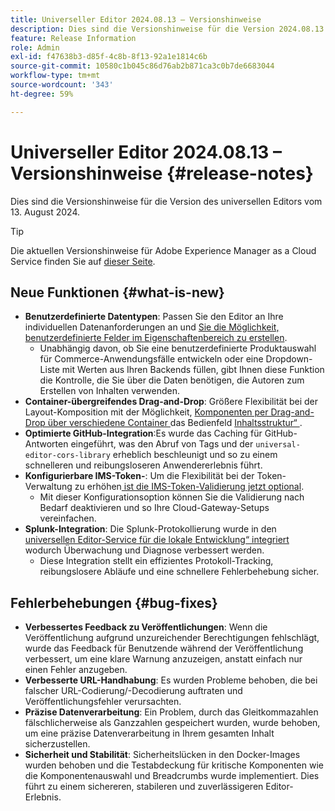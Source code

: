 ```yaml
---
title: Universeller Editor 2024.08.13 – Versionshinweise
description: Dies sind die Versionshinweise für die Version 2024.08.13 des universellen Editors.
feature: Release Information
role: Admin
exl-id: f47638b3-d85f-4c8b-8f13-92a1e1814c6b
source-git-commit: 10580c1b045c86d76ab2b871ca3c0b7de6683044
workflow-type: tm+mt
source-wordcount: '343'
ht-degree: 59%

---
```


# Universeller Editor 2024.08.13 – Versionshinweise {#release-notes}

Dies sind die Versionshinweise für die Version des universellen Editors vom 13. August 2024.

>[!TIP]
>
>Die aktuellen Versionshinweise für Adobe Experience Manager as a Cloud Service finden Sie auf [dieser Seite](/help/release-notes/release-notes-cloud/release-notes-current.md).

## Neue Funktionen {#what-is-new}

* **Benutzerdefinierte Datentypen**: Passen Sie den Editor an Ihre individuellen Datenanforderungen an und [ Sie die Möglichkeit, benutzerdefinierte Felder im Eigenschaftenbereich zu erstellen](https://developer.adobe.com/uix/docs/services/aem-universal-editor/api/item-types-renderers/).
   * Unabhängig davon, ob Sie eine benutzerdefinierte Produktauswahl für Commerce-Anwendungsfälle entwickeln oder eine Dropdown-Liste mit Werten aus Ihren Backends füllen, gibt Ihnen diese Funktion die Kontrolle, die Sie über die Daten benötigen, die Autoren zum Erstellen von Inhalten verwenden.
* **Container-übergreifendes Drag-and-Drop**: Größere Flexibilität bei der Layout-Komposition mit der Möglichkeit, [Komponenten per Drag-and-Drop über verschiedene Container ](/help/sites-cloud/authoring/universal-editor/authoring.md#reordering-components) das Bedienfeld [Inhaltsstruktur“ ](/help/sites-cloud/authoring/universal-editor/navigation.md#content-tree-mode).
* **Optimierte GitHub-Integration**:Es wurde das Caching für GitHub-Antworten eingeführt, was den Abruf von Tags und der `universal-editor-cors-library` erheblich beschleunigt und so zu einem schnelleren und reibungsloseren Anwendererlebnis führt.
* **Konfigurierbare IMS-Token-**: Um die Flexibilität bei der Token-Verwaltung zu erhöhen[ ist die IMS-Token-Validierung jetzt optional](/help/implementing/universal-editor/local-dev.md#setting-up-service).
   * Mit dieser Konfigurationsoption können Sie die Validierung nach Bedarf deaktivieren und so Ihre Cloud-Gateway-Setups vereinfachen.
* **Splunk-Integration**: Die Splunk-Protokollierung wurde in den [universellen Editor-Service für die lokale Entwicklung“ integriert](/help/implementing/universal-editor/local-dev.md#setting-up-service) wodurch Überwachung und Diagnose verbessert werden.
   * Diese Integration stellt ein effizientes Protokoll-Tracking, reibungslosere Abläufe und eine schnellere Fehlerbehebung sicher.

## Fehlerbehebungen {#bug-fixes}

* **Verbessertes Feedback zu Veröffentlichungen**: Wenn die Veröffentlichung aufgrund unzureichender Berechtigungen fehlschlägt, wurde das Feedback für Benutzende während der Veröffentlichung verbessert, um eine klare Warnung anzuzeigen, anstatt einfach nur einen Fehler anzugeben.
* **Verbesserte URL-Handhabung**: Es wurden Probleme behoben, die bei falscher URL-Codierung/-Decodierung auftraten und Veröffentlichungsfehler verursachten.
* **Präzise Datenverarbeitung**: Ein Problem, durch das Gleitkommazahlen fälschlicherweise als Ganzzahlen gespeichert wurden, wurde behoben, um eine präzise Datenverarbeitung in Ihrem gesamten Inhalt sicherzustellen.
* **Sicherheit und Stabilität**: Sicherheitslücken in den Docker-Images wurden behoben und die Testabdeckung für kritische Komponenten wie die Komponentenauswahl und Breadcrumbs wurde implementiert. Dies führt zu einem sichereren, stabileren und zuverlässigeren Editor-Erlebnis.
